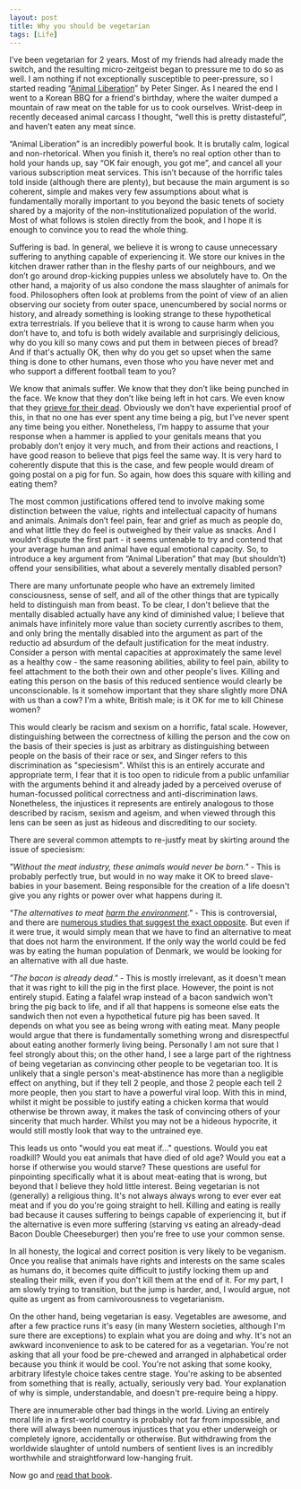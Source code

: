 ```yaml
---
layout: post
title: Why you should be vegetarian
tags: [Life]
---
```

I’ve been vegetarian for 2 years. Most of my friends had already made the switch, and the resulting micro-zeitgeist began to pressure me to do so as well. I am nothing if not exceptionally susceptible to peer-pressure, so I started reading “<a href="http://www.amazon.co.uk/Animal-Liberation-Definitive-Classic-Movement/dp/0061711306" target="_blank">Animal Liberation</a>” by Peter Singer. As I neared the end I went to a Korean BBQ for a friend's birthday, where the waiter dumped a mountain of raw meat on the table for us to cook ourselves. Wrist-deep in recently deceased animal carcass I thought, “well this is pretty distasteful”, and haven’t eaten any meat since.

“Animal Liberation” is an incredibly powerful book. It is brutally calm, logical and non-rhetorical. When you finish it, there’s no real option other than to hold your hands up, say “OK fair enough, you got me”, and cancel all your various subscription meat services. This isn’t because of the horrific tales told inside (although there are plenty), but because the main argument is so coherent, simple and makes very few assumptions about what is fundamentally morally important to you beyond the basic tenets of society shared by a majority of the non-institutionalized population of the world. Most of what follows is stolen directly from the book, and I hope it is enough to convince you to read the whole thing.

Suffering is bad. In general, we believe it is wrong to cause unnecessary suffering to anything capable of experiencing it. We store our knives in the kitchen drawer rather than in the fleshy parts of our neighbours, and we don’t go around drop-kicking puppies unless we absolutely have to. On the other hand, a majority of us also condone the mass slaughter of animals for food. Philosophers often look at problems from the point of view of an alien observing our society from outer space, unencumbered by social norms or history, and already something is looking strange to these hypothetical extra terrestrials. If you believe that it is wrong to cause harm when you don’t have to, and tofu is both widely available and surprisingly delicious, why do you kill so many cows and put them in between pieces of bread? And if that's actually OK, then why do you get so upset when the same thing is done to other humans, even those who you have never met and who support a different football team to you?

We know that animals suffer. We know that they don’t like being punched in the face. We know that they don’t like being left in hot cars. We even know that they <a href="http://www.wdcs-de.org/docs/Bottlenose_Dolphin_mourning_dead_newborn_calf.pdf" target="_blank">grieve for their dead</a>. Obviously we don’t have experiential proof of this, in that no one has ever spent any time being a pig, but I’ve never spent any time being you either. Nonetheless, I’m happy to assume that your response when a hammer is applied to your genitals means that you probably don’t enjoy it very much, and from their actions and reactions, I have good reason to believe that pigs feel the same way. It is very hard to coherently dispute that this is the case, and few people would dream of going postal on a pig for fun. So again, how does this square with killing and eating them?

The most common justifications offered tend to involve making some distinction between the value, rights and intellectual capacity of humans and animals. Animals don’t feel pain, fear and grief as much as people do, and what little they do feel is outweighed by their value as snacks. And I wouldn’t dispute the first part - it seems untenable to try and contend that your average human and animal have equal emotional capacity. So, to introduce a key argument from “Animal Liberation” that may (but shouldn’t) offend your sensibilities, what about a severely mentally disabled person?

There are many unfortunate people who have an extremely limited consciousness, sense of self, and all of the other things that are typically held to distinguish man from beast. To be clear, I don't believe that the mentally disabled actually have any kind of diminished value; I believe that animals have infinitely more value than society currently ascribes to them, and only bring the mentally disabled into the argument as part of the reductio ad absurdum of the default justification for the meat industry. Consider a person with mental capacities at approximately the same level as a healthy cow - the same reasoning abilities, ability to feel pain, ability to feel attachment to the both their own and other people's lives. Killing and eating this person on the basis of this reduced sentience would clearly be unconscionable. Is it somehow important that they share slightly more DNA with us than a cow? I'm a white, British male; is it OK for me to kill Chinese women?

This would clearly be racism and sexism on a horrific, fatal scale. However, distinguishing between the correctness of killing the person and the cow on the basis of their species is just as arbitrary as distinguishing between people on the basis of their race or sex, and Singer refers to this discrimination as "speciesism". Whilst this is an entirely accurate and appropriate term, I fear that it is too open to ridicule from a public unfamiliar with the arguments behind it and already jaded by a perceived overuse of human-focussed political correctness and anti-discrimination laws. Nonetheless, the injustices it represents are entirely analogous to those described by racism, sexism and ageism, and when viewed through this lens can be seen as just as hideous and discrediting to our society.

There are several common attempts to re-justfy meat by skirting around the issue of speciesism:

<em>"Without the meat industry, these animals would never be born."</em> - This is probably perfectly true, but would in no way make it OK to breed slave-babies in your basement. Being responsible for the creation of a life doesn't give you any rights or power over what happens during it.

<em>"The alternatives to meat <a href="http://www.theguardian.com/commentisfree/2010/sep/06/meat-production-veganism-deforestation" target="_blank">harm the environment</a>."</em> - This is controversial, and there are <a href="http://www.theguardian.com/commentisfree/2013/nov/27/al-gore-veganism-eating-words-sceptical-meat-eating" target="_blank">numerous studies that suggest the exact opposite</a>. But even if it were true, it would simply mean that we have to find an alternative to meat that does not harm the environment. If the only way the world could be fed was by eating the human population of Denmark, we would be looking for an alternative with all due haste.

<em>"The bacon is already dead."</em> - This is mostly irrelevant, as it doesn't mean that it was right to kill the pig in the first place. However, the point is not entirely stupid. Eating a falafel wrap instead of a bacon sandwich won't bring the pig back to life, and if all that happens is someone else eats the sandwich then not even a hypothetical future pig has been saved. It depends on what you see as being wrong with eating meat. Many people would argue that there is fundamentally something wrong and disrespectful about eating another formerly living being. Personally I am not sure that I feel strongly about this; on the other hand, I see a large part of the rightness of being vegetarian as convincing other people to be vegetarian too. It is unlikely that a single person's meat-abstinence has more than a negligible effect on anything, but if they tell 2 people, and those 2 people each tell 2 more people, then you start to have a powerful viral loop. With this in mind, whilst it might be possible to justify eating a chicken korma that would otherwise be thrown away, it makes the task of convincing others of your sincerity that much harder. Whilst you may not be a hideous hypocrite, it would still mostly look that way to the untrained eye.

This leads us onto "would you eat meat if…" questions. Would you eat roadkill? Would you eat animals that have died of old age? Would you eat a horse if otherwise you would starve? These questions are useful for pinpointing specifically what it is about meat-eating that is wrong, but beyond that I believe they hold little interest. Being vegetarian is not (generally) a religious thing. It's not always always wrong to ever ever eat meat and if you do you're going straight to hell. Killing and eating is really bad because it causes suffering to beings capable of experiencing it, but if the alternative is even more suffering (starving vs eating an already-dead Bacon Double Cheeseburger) then you're free to use your common sense.

In all honesty, the logical and correct position is very likely to be veganism. Once you realise that animals have rights and interests on the same scales as humans do, it becomes quite difficult to justify locking them up and stealing their milk, even if you don't kill them at the end of it. For my part, I am slowly trying to transition, but the jump is harder, and, I would argue, not quite as urgent as from carnivorousness to vegetarianism.

On the other hand, being vegetarian is easy. Vegetables are awesome, and after a few practice runs it's easy (in many Western societies, although I'm sure there are exceptions) to explain what you are doing and why. It's not an awkward inconvenience to ask to be catered for as a vegetarian. You're not asking that all your food be pre-chewed and arranged in alphabetical order because you think it would be cool. You're not asking that some kooky, arbitrary lifestyle choice takes centre stage. You're asking to be absented from something that is really, actually, seriously very bad. Your explanation of why is simple, understandable, and doesn't pre-require being a hippy.

There are innumerable other bad things in the world. Living an entirely moral life in a first-world country is probably not far from impossible, and there will always been numerous injustices that you ether underweigh or completely ignore, accidentally or otherwise. But withdrawing from the worldwide slaughter of untold numbers of sentient lives is an incredibly worthwhile and straightforward low-hanging fruit.

Now go and <a href="http://www.amazon.co.uk/Animal-Liberation-Definitive-Classic-Movement/dp/0061711306" target="_blank">read that book</a>.

